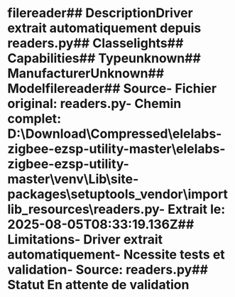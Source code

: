 # filereader##  DescriptionDriver extrait automatiquement depuis readers.py##  Classelights##  Capabilities##  Typeunknown##  ManufacturerUnknown##  Modelfilereader##  Source- **Fichier original**: readers.py- **Chemin complet**: D:\Download\Compressed\elelabs-zigbee-ezsp-utility-master\elelabs-zigbee-ezsp-utility-master\venv\Lib\site-packages\setuptools\_vendor\importlib_resources\readers.py- **Extrait le**: 2025-08-05T08:33:19.136Z##  Limitations- Driver extrait automatiquement- Ncessite tests et validation- Source: readers.py##  Statut En attente de validation